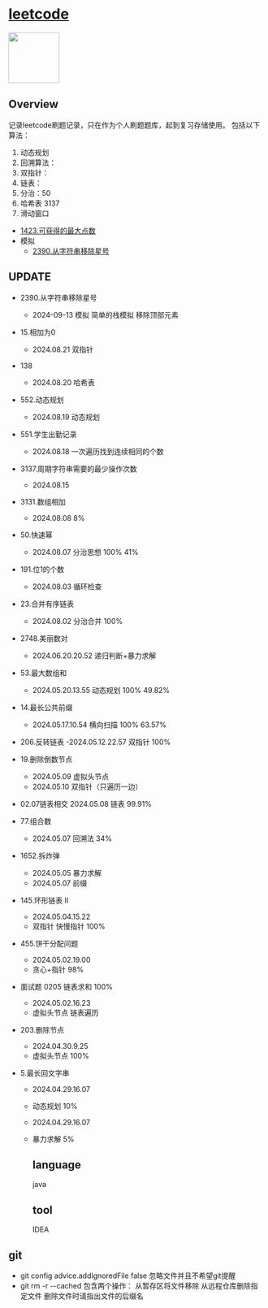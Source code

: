 # [leetcode](https://leetcode.cn/)

<img src="https://th.bing.com/th/id/R.fc72ca4bf7062065634d943eb9e3a5ab?rik=QKkQ1hnasxs2kg&riu=http%3a%2f%2fjuzertech.com%2fwp-content%2fuploads%2f2021%2f06%2fLeetCode.jpg&ehk=yARv%2feQyixEo9ORz%2bJB5LiVHNQ48zwqt%2bgc3yLtxyLo%3d&risl=&pid=ImgRaw&r=0" width="100" height="100">

## Overview

记录leetcode刷题记录，只在作为个人刷题题库，起到复习存储使用。
包括以下算法：

1. 动态规划
2. 回溯算法：
3. 双指针：
4. 链表：
5. 分治：50 
6. 哈希表 3137
7. 滑动窗口
  - [1423.可获得的最大点数](https://leetcode.cn/problems/maximum-points-you-can-obtain-from-cards/description/)
- 模拟
  - [2390.从字符串移除星号](https://leetcode.cn/problems/removing-stars-from-a-string/description/)
## UPDATE
- 2390.从字符串移除星号
  - 2024-09-13 模拟 简单的栈模拟 移除顶部元素
- 15.相加为0
  - 2024.08.21 双指针
- 138
  - 2024.08.20 哈希表

- 552.动态规划
  
  - 2024.08.19 动态规划

- 551.学生出勤记录
  
  - 2024.08.18 一次遍历找到连续相同的个数

- 3137.周期字符串需要的最少操作次数
  
  - 2024.08.15 

- 3131.数组相加
  
  - 2024.08.08 8%

- 50.快速幂
  
  - 2024.08.07 分治思想 100% 41%

- 191.位1的个数
  
  - 2024.08.03 循环检查

- 23.合并有序链表
  
  - 2024.08.02 分治合并 100%

- 2748.美丽数对
  
  - 2024.06.20.20.52 递归判断+暴力求解

- 53.最大数组和
  
  - 2024.05.20.13.55 动态规划 100% 49.82%

- 14.最长公共前缀
  
  - 2024.05.17.10.54 横向扫描 100% 63.57%

- 206.反转链表
  -2024.05.12.22.57 双指针 100%

- 19.删除倒数节点
  
  - 2024.05.09 虚拟头节点
  - 2024.05.10 双指针（只遍历一边）

- 02.07链表相交
  2024.05.08 链表 99.91%

- 77.组合数
  
  - 2024.05.07 回溯法 34%

- 1652.拆炸弹
  
  - 2024.05.05 暴力求解
  - 2024.05.07 前缀

- 145.环形链表 II
  
  - 2024.05.04.15.22
  - 双指针 快慢指针 100%

- 455.饼干分配问题
  
  - 2024.05.02.19.00
  - 贪心+指针 98%

- 面试题 0205 链表求和 100%
  
  - 2024.05.02.16.23
  - 虚拟头节点 链表遍历

- 203.删除节点
  
  - 2024.04.30.9.25
  - 虚拟头节点 100%

- 5.最长回文字串
  
  - 2024.04.29.16.07
  - 动态规划  10%
  - 2024.04.29.16.07
  - 暴力求解  5%
    
    ## language
    
    java
    
    ## tool
    
    IDEA

## git

- git config advice.addIgnoredFile false 忽略文件并且不希望git提醒
- git rm -r --cached  包含两个操作： 从暂存区将文件移除 从远程仓库删除指定文件 删除文件时请指出文件的后缀名
